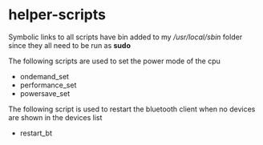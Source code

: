 # helper-scripts

Symbolic links to all scripts have bin added to my */usr/local/sbin* folder since they all need to be run as **sudo**

The following scripts are used to set the power mode of the cpu
  * ondemand_set
  * performance_set
  * powersave_set

The following script is used to restart the bluetooth client when no devices are shown in the devices list
  * restart_bt

